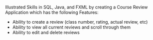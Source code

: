 Illustrated Skills in SQL, Java, and FXML by creating a Course Review Application which has the following Features: 

- Ability to create a review (class number, rating, actual review, etc)
- Ability to view all current reviews and scroll through them
- Ability to edit and delete reviews
